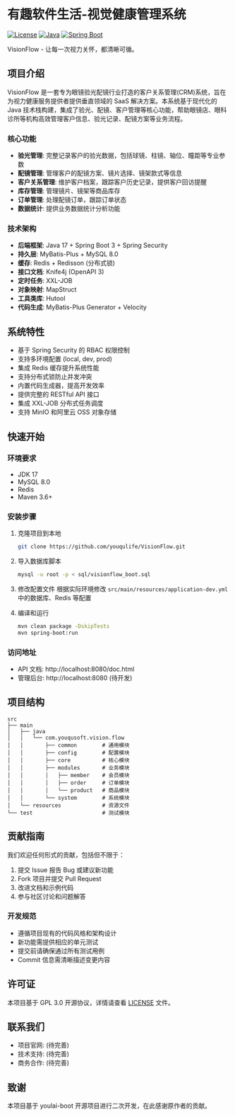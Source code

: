 # 有趣软件生活-视觉健康管理系统

[![License](https://img.shields.io/badge/license-Apache%202-4EB1BA.svg)](https://www.apache.org/licenses/LICENSE-2.0.html)
[![Java](https://img.shields.io/badge/Java-17-brightgreen)](https://openjdk.java.net/)
[![Spring Boot](https://img.shields.io/badge/Spring%20Boot-3.3.6-brightgreen)](https://spring.io/projects/spring-boot)

VisionFlow - 让每一次视力关怀，都清晰可循。

## 项目介绍

VisionFlow 是一套专为眼镜验光配镜行业打造的客户关系管理(CRM)系统，旨在为视力健康服务提供者提供垂直领域的 SaaS 解决方案。本系统基于现代化的 Java 技术栈构建，集成了验光、配镜、客户管理等核心功能，帮助眼镜店、眼科诊所等机构高效管理客户信息、验光记录、配镜方案等业务流程。

### 核心功能

- **验光管理**: 完整记录客户的验光数据，包括球镜、柱镜、轴位、瞳距等专业参数
- **配镜管理**: 管理客户的配镜方案、镜片选择、镜架款式等信息
- **客户关系管理**: 维护客户档案，跟踪客户历史记录，提供客户回访提醒
- **库存管理**: 管理镜片、镜架等商品库存
- **订单管理**: 处理配镜订单，跟踪订单状态
- **数据统计**: 提供业务数据统计分析功能

### 技术架构

- **后端框架**: Java 17 + Spring Boot 3 + Spring Security
- **持久层**: MyBatis-Plus + MySQL 8.0
- **缓存**: Redis + Redisson (分布式锁)
- **接口文档**: Knife4j (OpenAPI 3)
- **定时任务**: XXL-JOB
- **对象映射**: MapStruct
- **工具类库**: Hutool
- **代码生成**: MyBatis-Plus Generator + Velocity

## 系统特性

- 基于 Spring Security 的 RBAC 权限控制
- 支持多环境配置 (local, dev, prod)
- 集成 Redis 缓存提升系统性能
- 支持分布式锁防止并发冲突
- 内置代码生成器，提高开发效率
- 提供完整的 RESTful API 接口
- 集成 XXL-JOB 分布式任务调度
- 支持 MinIO 和阿里云 OSS 对象存储

## 快速开始

### 环境要求

- JDK 17
- MySQL 8.0
- Redis
- Maven 3.6+

### 安装步骤

1. 克隆项目到本地
   ```bash
   git clone https://github.com/youqulife/VisionFlow.git
   ```

2. 导入数据库脚本
   ```bash
   mysql -u root -p < sql/visionflow_boot.sql
   ```

3. 修改配置文件
   根据实际环境修改 `src/main/resources/application-dev.yml` 中的数据库、Redis 等配置

4. 编译和运行
   ```bash
   mvn clean package -DskipTests
   mvn spring-boot:run
   ```

### 访问地址

- API 文档: http://localhost:8080/doc.html
- 管理后台: http://localhost:8080 (待开发)

## 项目结构

```
src
├── main
│   ├── java
│   │   └── com.youqusoft.vision.flow
│   │       ├── common        # 通用模块
│   │       ├── config        # 配置模块
│   │       ├── core          # 核心模块
│   │       ├── modules       # 业务模块
│   │       │   ├── member    # 会员模块
│   │       │   ├── order     # 订单模块
│   │       │   └── product   # 商品模块
│   │       └── system        # 系统模块
│   └── resources             # 资源文件
└── test                      # 测试模块
```

## 贡献指南

我们欢迎任何形式的贡献，包括但不限于：

1. 提交 Issue 报告 Bug 或建议新功能
2. Fork 项目并提交 Pull Request
3. 改进文档和示例代码
4. 参与社区讨论和问题解答

### 开发规范

- 遵循项目现有的代码风格和架构设计
- 新功能需提供相应的单元测试
- 提交前请确保通过所有测试用例
- Commit 信息需清晰描述变更内容

## 许可证

本项目基于 GPL 3.0 开源协议，详情请查看 [LICENSE](LICENSE) 文件。

## 联系我们

- 项目官网: (待完善)
- 技术支持: (待完善)
- 商务合作: (待完善)

## 致谢

本项目基于 youlai-boot 开源项目进行二次开发，在此感谢原作者的贡献。